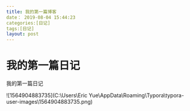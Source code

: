 ```yaml
---
title: 我的第一篇博客
date： 2019-08-04 15:44:23
categories:[日记]
tags:[日记]
layout: post
---
```


# 我的第一篇日记

我的第一篇日记

![1564904883735](C:\Users\Eric Yue\AppData\Roaming\Typora\typora-user-images\1564904883735.png)